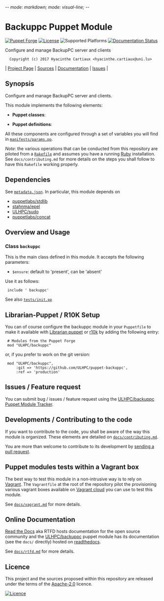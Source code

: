 -*- mode: markdown; mode: visual-line;  -*-

# Backuppc Puppet Module 

[![Puppet Forge](http://img.shields.io/puppetforge/v/ULHPC/backuppc.svg)](https://forge.puppetlabs.com/ULHPC/backuppc)
[![License](http://img.shields.io/:license-Apache2.0-blue.svg)](LICENSE)
![Supported Platforms](http://img.shields.io/badge/platform-redhat|centos-lightgrey.svg)
[![Documentation Status](https://readthedocs.org/projects/ulhpc-puppet-backuppc/badge/?version=latest)](https://readthedocs.org/projects/ulhpc-puppet-backuppc/?badge=latest)

Configure and manage BackupPC server and clients

      Copyright (c) 2017 Hyacinthe Cartiaux <hyacinthe.cartiaux@uni.lu>
      

| [Project Page](https://github.com/ULHPC/puppet-backuppc) | [Sources](https://github.com/ULHPC/puppet-backuppc) | [Documentation](https://ulhpc-puppet-backuppc.readthedocs.org/en/latest/) | [Issues](https://github.com/ULHPC/puppet-backuppc/issues) |

## Synopsis

Configure and manage BackupPC server and clients.

This module implements the following elements: 

* __Puppet classes__:

* __Puppet definitions__: 

All these components are configured through a set of variables you will find in
[`manifests/params.pp`](manifests/params.pp). 

_Note_: the various operations that can be conducted from this repository are piloted from a [`Rakefile`](https://github.com/ruby/rake) and assumes you have a running [Ruby](https://www.ruby-lang.org/en/) installation.
See `docs/contributing.md` for more details on the steps you shall follow to have this `Rakefile` working properly. 

## Dependencies

See [`metadata.json`](metadata.json). In particular, this module depends on 

* [puppetlabs/stdlib](https://forge.puppetlabs.com/puppetlabs/stdlib)
* [stahnma/epel](https://forge.puppetlabs.com/stahnma/epel)
* [ULHPC/sudo](https://forge.puppetlabs.com/ULHPC/sudo)
* [puppetlabs/concat](https://forge.puppetlabs.com/puppetlabs/concat)

## Overview and Usage

### Class `backuppc`

This is the main class defined in this module.
It accepts the following parameters: 

* `$ensure`: default to 'present', can be 'absent'

Use it as follows:

     include ' backuppc'

See also [`tests/init.pp`](tests/init.pp)



## Librarian-Puppet / R10K Setup

You can of course configure the backuppc module in your `Puppetfile` to make it available with [Librarian puppet](http://librarian-puppet.com/) or
[r10k](https://github.com/adrienthebo/r10k) by adding the following entry:

     # Modules from the Puppet Forge
     mod "ULHPC/backuppc"

or, if you prefer to work on the git version: 

     mod "ULHPC/backuppc", 
         :git => 'https://github.com/ULHPC/puppet-backuppc',
         :ref => 'production' 

## Issues / Feature request

You can submit bug / issues / feature request using the [ULHPC/backuppc Puppet Module Tracker](https://github.com/ULHPC/puppet-backuppc/issues). 

## Developments / Contributing to the code 

If you want to contribute to the code, you shall be aware of the way this module is organized. 
These elements are detailed on [`docs/contributing.md`](contributing/index.md).

You are more than welcome to contribute to its development by [sending a pull request](https://help.github.com/articles/using-pull-requests). 

## Puppet modules tests within a Vagrant box

The best way to test this module in a non-intrusive way is to rely on [Vagrant](http://www.vagrantup.com/).
The `Vagrantfile` at the root of the repository pilot the provisioning various vagrant boxes available on [Vagrant cloud](https://atlas.hashicorp.com/boxes/search?utf8=%E2%9C%93&sort=&provider=virtualbox&q=svarrette) you can use to test this module.

See [`docs/vagrant.md`](vagrant.md) for more details. 

## Online Documentation

[Read the Docs](https://readthedocs.org/) aka RTFD hosts documentation for the open source community and the [ULHPC/backuppc](https://github.com/ULHPC/puppet-backuppc) puppet module has its documentation (see the `docs/` directly) hosted on [readthedocs](http://ulhpc-puppet-backuppc.rtfd.org).

See [`docs/rtfd.md`](rtfd.md) for more details.

## Licence

This project and the sources proposed within this repository are released under the terms of the [Apache-2.0](LICENCE) licence.


[![Licence](https://www.apache.org/images/feather-small.gif)](LICENSE)
